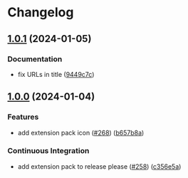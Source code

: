 # Changelog

## [1.0.1](https://github.com/catppuccin/vscode/compare/catppuccin-vsc-pack-v1.0.0...catppuccin-vsc-pack-v1.0.1) (2024-01-05)


### Documentation

* fix URLs in title ([9449c7c](https://github.com/catppuccin/vscode/commit/9449c7c13c37aff544bee2bb97d69d97438623e3))

## [1.0.0](https://github.com/catppuccin/vscode/compare/catppuccin-vsc-pack-v0.1.0...catppuccin-vsc-pack-v1.0.0) (2024-01-04)


### Features

* add extension pack icon ([#268](https://github.com/catppuccin/vscode/issues/268)) ([b657b8a](https://github.com/catppuccin/vscode/commit/b657b8a100e8bffc26481b380c4005feca7edca1))


### Continuous Integration

* add extension pack to release please ([#258](https://github.com/catppuccin/vscode/issues/258)) ([c356e5a](https://github.com/catppuccin/vscode/commit/c356e5a1c62445f61dc78b0c662b4bbb99198313))
